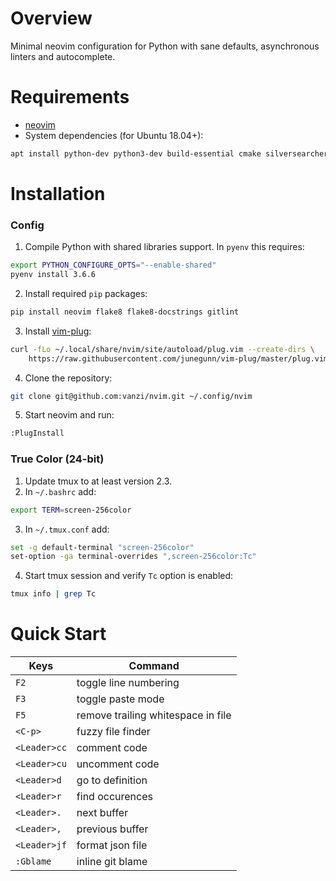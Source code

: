 # Overview

Minimal neovim configuration for Python with sane defaults, asynchronous
linters and autocomplete.

# Requirements

* [neovim](https://github.com/neovim/neovim)
* System dependencies (for Ubuntu 18.04+):
```sh
apt install python-dev python3-dev build-essential cmake silversearcher-ag
```

# Installation
### Config

1. Compile Python with shared libraries support. In `pyenv` this requires:
```sh
export PYTHON_CONFIGURE_OPTS="--enable-shared"
pyenv install 3.6.6
```
2. Install required `pip` packages:
```sh
pip install neovim flake8 flake8-docstrings gitlint
```
3. Install [vim-plug](https://github.com/junegunn/vim-plug):
```sh
curl -fLo ~/.local/share/nvim/site/autoload/plug.vim --create-dirs \
    https://raw.githubusercontent.com/junegunn/vim-plug/master/plug.vim
```
4. Clone the repository:
```sh
git clone git@github.com:vanzi/nvim.git ~/.config/nvim
```
5. Start neovim and run:
```sh
:PlugInstall
```

### True Color (24-bit)

1. Update tmux to at least version 2.3.
2. In `~/.bashrc` add:
```sh
export TERM=screen-256color
```
3. In `~/.tmux.conf` add:
```sh
set -g default-terminal "screen-256color"
set-option -ga terminal-overrides ",screen-256color:Tc"
```
4. Start tmux session and verify `Tc` option is enabled:
```sh
tmux info | grep Tc
```

# Quick Start


| Keys            | Command                              |
| --------------- | ------------------------------------ |
| `F2`            | toggle line numbering                |
| `F3`            | toggle paste mode                    |
| `F5`            | remove trailing whitespace in file   |
| `<C-p>`         | fuzzy file finder                    |
| `<Leader>cc`    | comment code                         |
| `<Leader>cu`    | uncomment code                       |
| `<Leader>d`     | go to definition                     |
| `<Leader>r`     | find occurences                      |
| `<Leader>.`     | next buffer                          |
| `<Leader>,`     | previous buffer                      |
| `<Leader>jf`    | format json file                     |
| `:Gblame`       | inline git blame                     |

